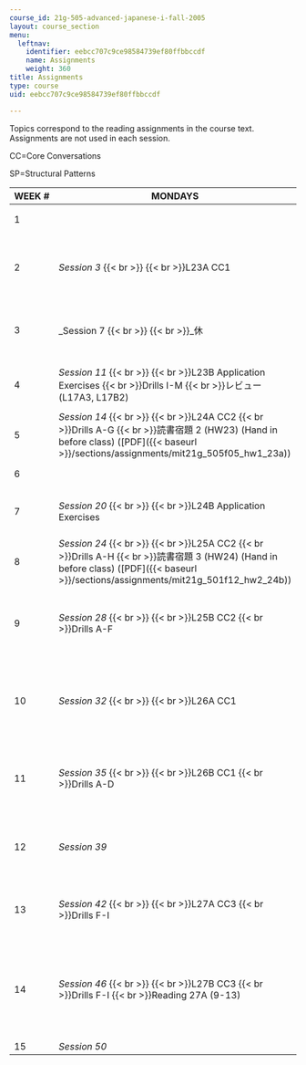 ```yaml
---
course_id: 21g-505-advanced-japanese-i-fall-2005
layout: course_section
menu:
  leftnav:
    identifier: eebcc707c9ce98584739ef80ffbbccdf
    name: Assignments
    weight: 360
title: Assignments
type: course
uid: eebcc707c9ce98584739ef80ffbbccdf

---
```


Topics correspond to the reading assignments in the course text. Assignments are not used in each session.

CC=Core Conversations

SP=Structural Patterns

| WEEK # | MONDAYS | TUESDAYS | WEDNESDAYS | THURSDAYS |
| --- | --- | --- | --- | --- |
| 1 | &nbsp; | _Session 1_  {{< br >}}  {{< br >}}オリエンテーション  {{< br >}}レビュー  {{< br >}}Review Lessons 22A and 22B | _Session 2_  {{< br >}}  {{< br >}}レビュー (L22A3, L22B4) |
| 2 | _Session 3_  {{< br >}}  {{< br >}}L23A CC1 | _Session 4_  {{< br >}}  {{< br >}}23A CC2  {{< br >}}Drills A-G  {{< br >}}読書宿題 1 (HW22) (Hand in before class) | _Session 5_  {{< br >}}  {{< br >}}23A CC3  {{< br >}}Drills H-R | _Session 6_  {{< br >}}  {{< br >}}レビュー (L16A2, L16B1) |
| 3 | _Session 7  {{< br >}}  {{< br >}}_休 | _Session 8_  {{< br >}}  {{< br >}}L23B CC1 | _Session 9_  {{< br >}}  {{< br >}}L23B CC 2-3  {{< br >}}Drills A-D | _Session 10_  {{< br >}}  {{< br >}}L23B CC 4  {{< br >}}Drills E-H |
| 4 | _Session 11_  {{< br >}}  {{< br >}}L23B Application Exercises  {{< br >}}Drills I-M  {{< br >}}レビュー (L17A3, L17B2) | _Session 11_ (cont.)  {{< br >}}  {{< br >}}L23B Application Exercises | _Session 12_ | _Session 13_  {{< br >}}  {{< br >}}24A CC 1 |
| 5 | _Session 14_  {{< br >}}  {{< br >}}L24A CC2  {{< br >}}Drills A-G  {{< br >}}読書宿題 2 (HW23) (Hand in before class) ([PDF]({{< baseurl >}}/sections/assignments/mit21g_505f05_hw1_23a)) | _Session 15_  {{< br >}}  {{< br >}}L24A CC3  {{< br >}}Drills H-J | _Session 16_  {{< br >}}  {{< br >}}L24A Application Exercises  {{< br >}}Drills K-O | _Session 17_  {{< br >}}  {{< br >}}L24B CC1 |
| 6 | &nbsp; | _Session 18_  {{< br >}}  {{< br >}}L24B CC2  {{< br >}}Drills A-G | _Session 19_  {{< br >}}  {{< br >}}L24B CC3  {{< br >}}Drills H-R |
| 7 | _Session 20_  {{< br >}}  {{< br >}}L24B Application Exercises | _Session 21_  {{< br >}}  {{< br >}}L24B Application Exercises (cont.) | _Session 22_  {{< br >}}  {{< br >}}Interview Test 1 (~L24) \[レビュー\] | _Session 23_  {{< br >}}  {{< br >}}L25A CC1 |
| 8 | _Session 24_  {{< br >}}  {{< br >}}L25A CC2  {{< br >}}Drills A-H  {{< br >}}読書宿題 3 (HW24) (Hand in before class) ([PDF]({{< baseurl >}}/sections/assignments/mit21g_501f12_hw2_24b)) | _Session 25_  {{< br >}}  {{< br >}}L25A CC3  {{< br >}}Drills I-Q | _Session 26_  {{< br >}}  {{< br >}}L25A Application Exercises | _Session 27_  {{< br >}}  {{< br >}}L25B CC1 |
| 9 | _Session 28_  {{< br >}}  {{< br >}}L25B CC2  {{< br >}}Drills A-F | _Session 29_  {{< br >}}  {{< br >}}L25B CC3  {{< br >}}Drills G-O | _Session 30_  {{< br >}}  {{< br >}}L25B Application Exercises | _Session 31_  {{< br >}}  {{< br >}}L25B Application Exercises (cont.) |
| 10 | _Session 32_  {{< br >}}  {{< br >}}L26A CC1 | _Session 32_ (cont.)  {{< br >}}  {{< br >}}L26A CC2  {{< br >}}Drills A-E  {{< br >}}読書宿題 4 (HW25) (Hand in before class) ([PDF]({{< baseurl >}}/sections/assignments/mit21g_501f12_hw3_25b)) | _Session 33_  {{< br >}}  {{< br >}}L26A CC3  {{< br >}}Drills F-J | _Session 34_  {{< br >}}  {{< br >}}L26A Application Exercises  {{< br >}}Drills K-V |
| 11 | _Session 35_  {{< br >}}  {{< br >}}L26B CC1  {{< br >}}Drills A-D | _Session 36_  {{< br >}}  {{< br >}}L26B CC2  {{< br >}}Drills E-I | _Session 37_  {{< br >}}  {{< br >}}L26B Application Exercises  {{< br >}}Drills J-O | _Session 38_  {{< br >}}  {{< br >}}L26B Application Exercises (cont.) |
| 12 | _Session 39_ | _Session 40_  {{< br >}}  {{< br >}}L27A CC1 | _Session 41_  {{< br >}}  {{< br >}}L27A CC2  {{< br >}}Drills A-E  {{< br >}}Reading 26B (12)  {{< br >}}読書宿題 5 (HW26) (Hand in before class) ([PDF]({{< baseurl >}}/sections/assignments/mit21g_501f12_hw4_26a)) | &nbsp; |
| 13 | _Session 42_  {{< br >}}  {{< br >}}L27A CC3  {{< br >}}Drills F-I | _Session 43_  {{< br >}}  {{< br >}}L27A Application Exercises  {{< br >}}Drills J-M | _Session 44_  {{< br >}}  {{< br >}}L27B CC1 | _Session 45_  {{< br >}}  {{< br >}}L27B CC2  {{< br >}}Drills A-E |
| 14 | _Session 46_  {{< br >}}  {{< br >}}L27B CC3  {{< br >}}Drills F-I  {{< br >}}Reading 27A (9-13) | _Session 47_  {{< br >}}  {{< br >}}L27B Application Exercises  {{< br >}}Drills (J-N) | _Session 48_  {{< br >}}  {{< br >}}Interview Test 2 (~27) \[レビュー\] | _Session 49_  {{< br >}}  {{< br >}}Lesson Quiz 5 (L27) Including Lesson 27A Kanji! \[レビュー\] |
| 15 | _Session 50_ | _Session 51_ | _Session 52_ |